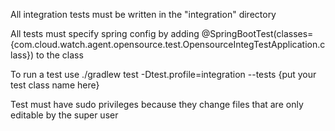All integration tests must be written in the "integration" directory

All tests must specify spring config by adding @SpringBootTest(classes={com.cloud.watch.agent.opensource.test.OpensourceIntegTestApplication.class}) to the class

To run a test use ./gradlew test -Dtest.profile=integration --tests {put your test class name here}

Test must have sudo privileges because they change files that are only editable by the super user